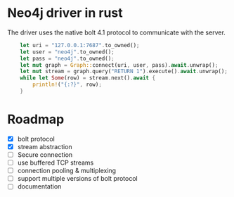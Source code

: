 # Neo4j driver in rust
The driver uses the native bolt 4.1 protocol to communicate with the server. 

```rust
    let uri = "127.0.0.1:7687".to_owned();
    let user = "neo4j".to_owned();
    let pass = "neo4j".to_owned();
    let mut graph = Graph::connect(uri, user, pass).await.unwrap();
    let mut stream = graph.query("RETURN 1").execute().await.unwrap();
    while let Some(row) = stream.next().await {
        println!("{:?}", row);
    }
```

# Roadmap
- [x] bolt protocol
- [x] stream abstraction
- [ ] Secure connection
- [ ] use buffered TCP streams
- [ ] connection pooling & multiplexing
- [ ] support multiple versions of bolt protocol
- [ ] documentation
